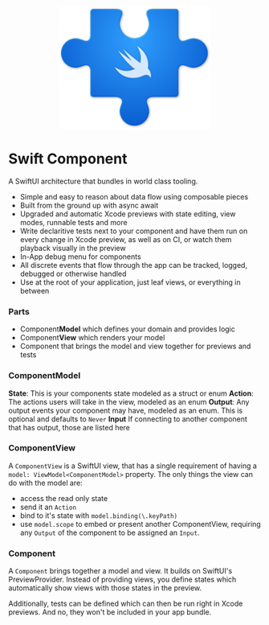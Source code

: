 <p align="center">
<img src="logo.png" height="244" />
</p>

# Swift Component

A SwiftUI architecture that bundles in world class tooling.

- Simple and easy to reason about data flow using composable pieces
- Built from the ground up with async await
- Upgraded and automatic Xcode previews with state editing, view modes, runnable tests and more
- Write declaritive tests next to your component and have them run on every change in Xcode preview, as well as on CI, or watch them playback visually in the preview
- In-App debug menu for components
- All discrete events that flow through the app can be tracked, logged, debugged or otherwise handled
- Use at the root of your application, just leaf views, or everything in between

### Parts
- Component**Model** which defines your domain and provides logic
- Component**View** which renders your model
- Component that brings the model and view together for previews and tests

### ComponentModel
**State**: This is your components state modeled as a struct or enum
**Action**: The actions users will take in the view, modeled as an enum
**Output**: Any output events your component may have, modeled as an enum. This is optional and defaults to `Never`
**Input** If connecting to another component that has output, those are listed here

### ComponentView
A `ComponentView` is a SwiftUI view, that has a single requirement of having a `model: ViewModel<ComponentModel>` property. The only things the view can do with the model are:

- access the read only state
- send it an `Action`
- bind to it's state with `model.binding(\.keyPath)`
- use `model.scope` to embed or present another ComponentView, requiring any `Output` of the component to be assigned an `Input`.

### Component
A `Component` brings together a model and view. It builds on SwiftUI's PreviewProvider. Instead of providing views, you define states which automatically show views with those states in the preview.

Additionally, tests can be defined which can then be run right in Xcode previews. And no, they won't be included in your app bundle.